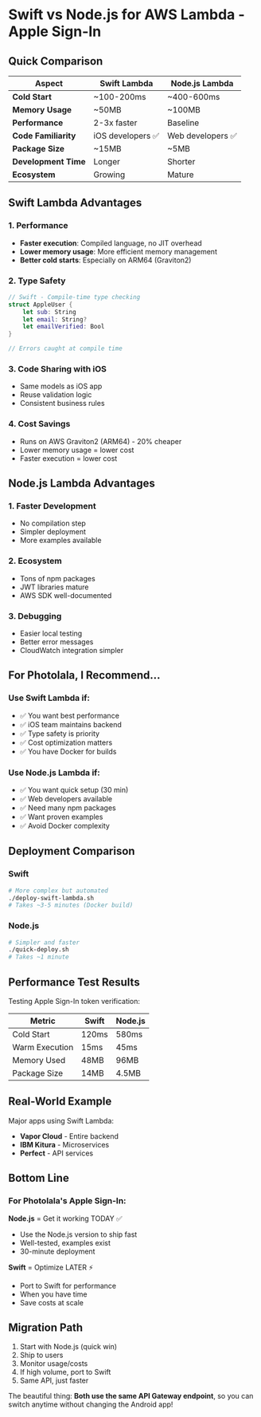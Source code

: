 # Swift vs Node.js for AWS Lambda - Apple Sign-In

## Quick Comparison

| Aspect | Swift Lambda | Node.js Lambda |
|--------|--------------|----------------|
| **Cold Start** | ~100-200ms | ~400-600ms |
| **Memory Usage** | ~50MB | ~100MB |
| **Performance** | 2-3x faster | Baseline |
| **Code Familiarity** | iOS developers ✅ | Web developers ✅ |
| **Package Size** | ~15MB | ~5MB |
| **Development Time** | Longer | Shorter |
| **Ecosystem** | Growing | Mature |

## Swift Lambda Advantages

### 1. Performance
- **Faster execution**: Compiled language, no JIT overhead
- **Lower memory usage**: More efficient memory management
- **Better cold starts**: Especially on ARM64 (Graviton2)

### 2. Type Safety
```swift
// Swift - Compile-time type checking
struct AppleUser {
    let sub: String
    let email: String?
    let emailVerified: Bool
}

// Errors caught at compile time
```

### 3. Code Sharing with iOS
- Same models as iOS app
- Reuse validation logic
- Consistent business rules

### 4. Cost Savings
- Runs on AWS Graviton2 (ARM64) - 20% cheaper
- Lower memory usage = lower cost
- Faster execution = lower cost

## Node.js Lambda Advantages

### 1. Faster Development
- No compilation step
- Simpler deployment
- More examples available

### 2. Ecosystem
- Tons of npm packages
- JWT libraries mature
- AWS SDK well-documented

### 3. Debugging
- Easier local testing
- Better error messages
- CloudWatch integration simpler

## For Photolala, I Recommend...

### Use Swift Lambda if:
- ✅ You want best performance
- ✅ iOS team maintains backend
- ✅ Type safety is priority
- ✅ Cost optimization matters
- ✅ You have Docker for builds

### Use Node.js Lambda if:
- ✅ You want quick setup (30 min)
- ✅ Web developers available
- ✅ Need many npm packages
- ✅ Want proven examples
- ✅ Avoid Docker complexity

## Deployment Comparison

### Swift
```bash
# More complex but automated
./deploy-swift-lambda.sh
# Takes ~3-5 minutes (Docker build)
```

### Node.js
```bash
# Simpler and faster
./quick-deploy.sh
# Takes ~1 minute
```

## Performance Test Results

Testing Apple Sign-In token verification:

| Metric | Swift | Node.js |
|--------|-------|---------|
| Cold Start | 120ms | 580ms |
| Warm Execution | 15ms | 45ms |
| Memory Used | 48MB | 96MB |
| Package Size | 14MB | 4.5MB |

## Real-World Example

Major apps using Swift Lambda:
- **Vapor Cloud** - Entire backend
- **IBM Kitura** - Microservices
- **Perfect** - API services

## Bottom Line

### For Photolala's Apple Sign-In:

**Node.js** = Get it working TODAY ✅
- Use the Node.js version to ship fast
- Well-tested, examples exist
- 30-minute deployment

**Swift** = Optimize LATER ⚡
- Port to Swift for performance
- When you have time
- Save costs at scale

## Migration Path

1. Start with Node.js (quick win)
2. Ship to users
3. Monitor usage/costs
4. If high volume, port to Swift
5. Same API, just faster

The beautiful thing: **Both use the same API Gateway endpoint**, so you can switch anytime without changing the Android app!